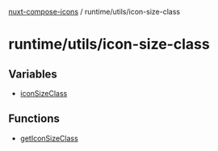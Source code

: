 [nuxt-compose-icons](../../../modules.md) / runtime/utils/icon-size-class

# runtime/utils/icon-size-class

## Variables

- [iconSizeClass](variables/iconSizeClass.md)

## Functions

- [getIconSizeClass](functions/getIconSizeClass.md)
